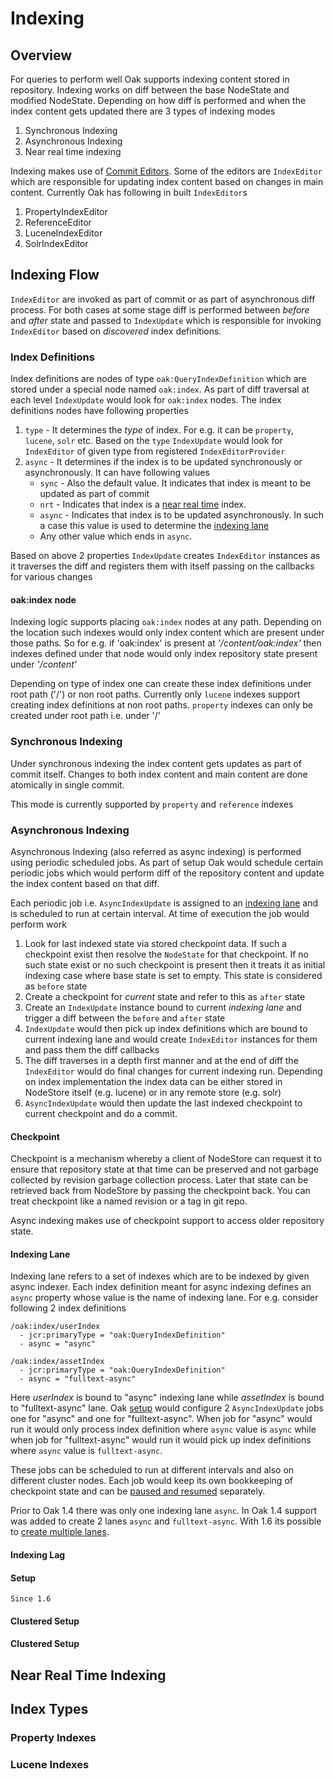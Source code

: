 <!--
   Licensed to the Apache Software Foundation (ASF) under one or more
   contributor license agreements.  See the NOTICE file distributed with
   this work for additional information regarding copyright ownership.
   The ASF licenses this file to You under the Apache License, Version 2.0
   (the "License"); you may not use this file except in compliance with
   the License.  You may obtain a copy of the License at

       http://www.apache.org/licenses/LICENSE-2.0

   Unless required by applicable law or agreed to in writing, software
   distributed under the License is distributed on an "AS IS" BASIS,
   WITHOUT WARRANTIES OR CONDITIONS OF ANY KIND, either express or implied.
   See the License for the specific language governing permissions and
   limitations under the License.
  -->
  
# Indexing
  
## <a name="overview"></a> Overview
  
For queries to perform well Oak supports indexing content stored in repository. Indexing works
on diff between the base NodeState and modified NodeState. Depending on how diff is performed and
when the index content gets updated there are 3 types of indexing modes
  
1. Synchronous Indexing
2. Asynchronous Indexing
3. Near real time indexing

Indexing makes use of [Commit Editors](../architecture/nodestate.html#commit-editors). Some of the editors
are `IndexEditor` which are responsible for updating index content based on changes in main content. Currently
Oak has following in built `IndexEditor`s

1. PropertyIndexEditor
2. ReferenceEditor
3. LuceneIndexEditor
4. SolrIndexEditor

## <a name="indexing-flow"></a> Indexing Flow

`IndexEditor` are invoked as part of commit or as part of asynchronous diff process. For both cases at some stage
diff is performed between _before_ and _after_ state and passed to `IndexUpdate` which is responsible for invoking
`IndexEditor` based on _discovered_ index definitions.

### <a name="index-defnitions"></a> Index Definitions

Index definitions are nodes of type `oak:QueryIndexDefinition` which are stored under a special node named `oak:index`.
As part of diff traversal at each level `IndexUpdate` would look for `oak:index` nodes. The index definitions nodes have 
following properties

1. `type` - It determines the _type_ of index. For e.g. it can be `property`, `lucene`, `solr` etc. Based on the `type`
   `IndexUpdate` would look for `IndexEditor` of given type from registered `IndexEditorProvider`
2. `async` - It determines if the index is to be updated synchronously or asynchronously. It can have following values
    * `sync` - Also the default value. It indicates that index is meant to be updated as part of commit
    * `nrt`  - Indicates that index is a [near real time](#nrt-indexing) index. 
    * `async` - Indicates that index is to be updated asynchronously. In such a case this value is used to determine
       the [indexing lane](#indexing-lane)
    * Any other value which ends in `async`. 
    
Based on above 2 properties `IndexUpdate` creates `IndexEditor` instances as it traverses the diff and registers them
with itself passing on the callbacks for various changes

#### <a name="oak-index-nodes"></a>oak:index node 

Indexing logic supports placing `oak:index` nodes at any path. Depending on the location such indexes would only index
content which are present under those paths. So for e.g. if 'oak:index' is present at _'/content/oak:index'_ then indexes
defined under that node would only index repository state present under _'/content'_

Depending on type of index one can create these index definitions under root path ('/') or non root paths. Currently 
only `lucene` indexes support creating index definitions at non root paths. `property` indexes can only be created 
under root path i.e. under '/'

### <a name="sync-indexing"></a> Synchronous Indexing

Under synchronous indexing the index content gets updates as part of commit itself. Changes to both index content
and main content are done atomically in single commit. 

This mode is currently supported by `property` and `reference` indexes

### <a name="async-indexing"></a> Asynchronous Indexing

Asynchronous Indexing (also referred as async indexing) is performed using periodic scheduled jobs. As part of setup
Oak would schedule certain periodic jobs which would perform diff of the repository content and update the index content
based on that diff. 

Each periodic job i.e. `AsyncIndexUpdate` is assigned to an [indexing lane](#indexing-lane) and is scheduled to run at 
certain interval. At time of execution the job would perform work

1. Look for last indexed state via stored checkpoint data. If such a checkpoint exist then resolve the `NodeState` for 
   that checkpoint. If no such state exist or no such checkpoint is present then it treats it as initial indexing case where 
   base state is set to empty. This state is considered as `before` state
2. Create a checkpoint for _current_ state and refer to this as `after` state
3. Create an `IndexUpdate` instance bound to current _indexing lane_ and trigger a diff between the `before` and
   `after` state
4. `IndexUpdate` would then pick up index definitions which are bound to current indexing lane and would create 
   `IndexEditor` instances for them and pass them the diff callbacks
5. The diff traverses in a depth first manner and at the end of diff the `IndexEditor` would do final changes for 
   current indexing run. Depending on index implementation the index data can be either stored in NodeStore itself 
   (e.g. lucene) or in any remote store (e.g. solr)
6. `AsyncIndexUpdate` would then update the last indexed checkpoint to current checkpoint and do a commit. 

#### <a name="checkpoint"></a> Checkpoint

Checkpoint is a mechanism whereby a client of NodeStore can request it to ensure that repository state at that time
can be preserved and not garbage collected by revision garbage collection process. Later that state can be retrieved
back from NodeStore by passing the checkpoint back. You can treat checkpoint like a named revision or a tag in git 
repo.  

Async indexing makes use of checkpoint support to access older repository state. 

#### <a name="indexing-lane"></a> Indexing Lane

Indexing lane refers to a set of indexes which are to be indexed by given async indexer. Each index definition meant for
async indexing defines an `async` property whose value is the name of indexing lane. For e.g. consider following 2 index
definitions

    /oak:index/userIndex
      - jcr:primaryType = "oak:QueryIndexDefinition"
      - async = "async"
      
    /oak:index/assetIndex
      - jcr:primaryType = "oak:QueryIndexDefinition"
      - async = "fulltext-async"
      
Here _userIndex_ is bound to "async" indexing lane while _assetIndex_ is bound to  "fulltext-async" lane. Oak 
[setup](#async-index-setup) would configure 2 `AsyncIndexUpdate` jobs one for "async" and one for "fulltext-async".
When job for "async" would run it would only process index definition where `async` value is `async` while when job
for "fulltext-async" would run it would pick up index definitions where `async` value is `fulltext-async`.

These jobs can be scheduled to run at different intervals and also on different cluster nodes. Each job would keep its
own bookkeeping of checkpoint state and can be [paused and resumed](#async-index-mbean) separately.

Prior to Oak 1.4 there was only one indexing lane `async`. In Oak 1.4 support was added to create 2 lanes `async` and 
`fulltext-async`. With 1.6 its possible to [create multiple lanes](#async-index-setup). 

#### <a name="async-index-lag"></a> Indexing Lag

#### <a name="async-index-setup"></a> Setup

`Since 1.6`

#### <a name="cluster"></a> Clustered Setup

#### <a name="async-index-mbean"></a> Clustered Setup

## <a name="nrt-indexing"></a> Near Real Time Indexing

## Index Types

### Property Indexes

### Lucene Indexes


  
  